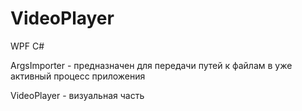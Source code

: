 # VideoPlayer
WPF C#

ArgsImporter - предназначен для передачи путей к файлам в уже активный процесс приложения

VideoPlayer  - визуальная часть
